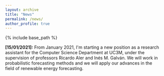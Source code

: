 ```yaml
---
layout: archive
title: "News"
permalink: /news/
author_profile: true
---
```


{% include base_path %}

**[15/01/2021]:** From January 2021, I'm starting a new position as a research assistant for the Computer Science Department at UC3M, under the supervision of professors Ricardo Aler and Inés M. Galván. We will work in probabilistic forecasting methods and we will apply our advances in the field of renewable energy forecasting.
